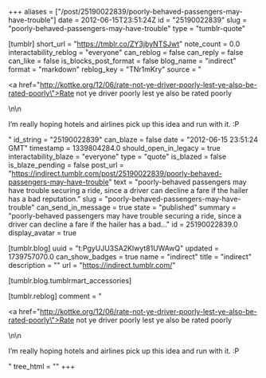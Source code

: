 +++
aliases = ["/post/25190022839/poorly-behaved-passengers-may-have-trouble"]
date = 2012-06-15T23:51:24Z
id = "25190022839"
slug = "poorly-behaved-passengers-may-have-trouble"
type = "tumblr-quote"

[tumblr]
short_url = "https://tmblr.co/ZY3jbyNTSJwt"
note_count = 0.0
interactability_reblog = "everyone"
can_reblog = false
can_reply = false
can_like = false
is_blocks_post_format = false
blog_name = "indirect"
format = "markdown"
reblog_key = "TNr1mKry"
source = "<p><a href=\"http://kottke.org/12/06/rate-not-ye-driver-poorly-lest-ye-also-be-rated-poorly\">Rate not ye driver poorly lest ye also be rated poorly</a></p>\n\n<p>I&rsquo;m really hoping hotels and airlines pick up this idea and run with it. :P</p>"
id_string = "25190022839"
can_blaze = false
date = "2012-06-15 23:51:24 GMT"
timestamp = 1339804284.0
should_open_in_legacy = true
interactability_blaze = "everyone"
type = "quote"
is_blazed = false
is_blaze_pending = false
post_url = "https://indirect.tumblr.com/post/25190022839/poorly-behaved-passengers-may-have-trouble"
text = "poorly-behaved passengers may have trouble securing a ride, since a driver can decline a fare if the hailer has a bad reputation."
slug = "poorly-behaved-passengers-may-have-trouble"
can_send_in_message = true
state = "published"
summary = "poorly-behaved passengers may have trouble securing a ride, since a driver can decline a fare if the hailer has a bad..."
id = 25190022839.0
display_avatar = true

[tumblr.blog]
uuid = "t:PgyUJU3SA2Klwyt81UWAwQ"
updated = 1739757070.0
can_show_badges = true
name = "indirect"
title = "indirect"
description = ""
url = "https://indirect.tumblr.com/"

[tumblr.blog.tumblrmart_accessories]

[tumblr.reblog]
comment = "<p><a href=\"http://kottke.org/12/06/rate-not-ye-driver-poorly-lest-ye-also-be-rated-poorly\">Rate not ye driver poorly lest ye also be rated poorly</a></p>\n\n<p>I’m really hoping hotels and airlines pick up this idea and run with it. :P</p>"
tree_html = ""
+++
